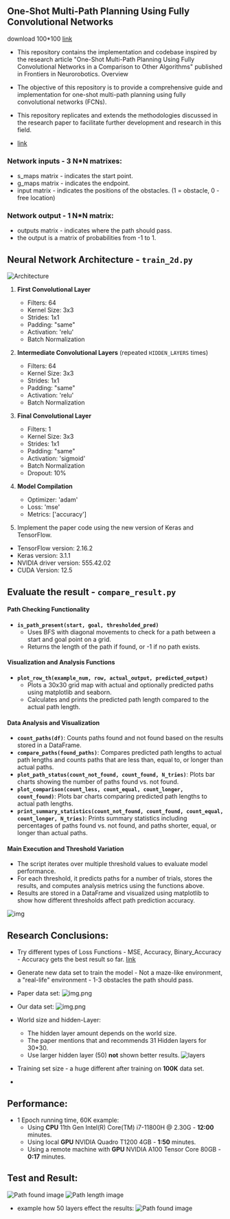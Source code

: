 ## One-Shot Multi-Path Planning Using Fully Convolutional Networks

download 100*100
[link](https://jumbomail.me/j/0ayqKkRCJUCjl75)

- This repository contains the implementation and codebase inspired by the research article "One-Shot Multi-Path Planning Using Fully Convolutional Networks in a Comparison to Other Algorithms" published in Frontiers in Neurorobotics.
Overview

 - The objective of this repository is to provide a comprehensive guide and implementation for one-shot multi-path planning using fully convolutional networks (FCNs).
 - This repository replicates and extends the methodologies discussed in the research paper to facilitate further development and research in this field.
 - [link](https://www.frontiersin.org/journals/neurorobotics/articles/10.3389/fnbot.2020.600984/full)


### Network inputs - 3 N*N matrixes:
  - s_maps matrix - indicates the start point.
  - g_maps matrix - indicates the endpoint.
  - input matrix - indicates the positions of the obstacles. (1 = obstacle, 0 - free location)
    
### Network output - 1 N*N matrix:
 - outputs matrix - indicates where the path should pass.
 - the output is a matrix of probabilities from -1 to 1.
 

## Neural Network Architecture - `train_2d.py`

![Architecture](img/arc.jpg)
1. **First Convolutional Layer**
   - Filters: 64
   - Kernel Size: 3x3
   - Strides: 1x1
   - Padding: "same"
   - Activation: 'relu'
   - Batch Normalization

2. **Intermediate Convolutional Layers** (repeated `HIDDEN_LAYERS` times)
   - Filters: 64
   - Kernel Size: 3x3
   - Strides: 1x1
   - Padding: "same"
   - Activation: 'relu'
   - Batch Normalization

3. **Final Convolutional Layer**
   - Filters: 1
   - Kernel Size: 3x3
   - Strides: 1x1
   - Padding: "same"
   - Activation: 'sigmoid'
   - Batch Normalization
   - Dropout: 10%

4. **Model Compilation**
   - Optimizer: 'adam'
   - Loss: 'mse'
   - Metrics: ['accuracy']

5. Implement the paper code using the new version of Keras and TensorFlow.
  - TensorFlow version: 2.16.2
  - Keras version: 3.1.1
  - NVIDIA driver version: 555.42.02
  - CUDA Version: 12.5


## Evaluate the result - `compare_result.py`

#### Path Checking Functionality

- **`is_path_present(start, goal, thresholded_pred)`**
  - Uses BFS with diagonal movements to check for a path between a start and goal point on a grid.
  - Returns the length of the path if found, or -1 if no path exists.

#### Visualization and Analysis Functions

- **`plot_row_th(example_num, row, actual_output, predicted_output)`**
  - Plots a 30x30 grid map with actual and optionally predicted paths using matplotlib and seaborn. 
  - Calculates and prints the predicted path length compared to the actual path length.

#### Data Analysis and Visualization

- **`count_paths(df)`**: Counts paths found and not found based on the results stored in a DataFrame.
- **`compare_paths(found_paths)`**: Compares predicted path lengths to actual path lengths and counts paths that are less than, equal to, or longer than actual paths.
- **`plot_path_status(count_not_found, count_found, N_tries)`**: Plots bar charts showing the number of paths found vs. not found.
- **`plot_comparison(count_less, count_equal, count_longer, count_found)`**: Plots bar charts comparing predicted path lengths to actual path lengths.
- **`print_summary_statistics(count_not_found, count_found, count_equal, count_longer, N_tries)`**: Prints summary statistics including percentages of paths found vs. not found, and paths shorter, equal, or longer than actual paths.

#### Main Execution and Threshold Variation

- The script iterates over multiple threshold values to evaluate model performance.
- For each threshold, it predicts paths for a number of trials, stores the results, and computes analysis metrics using the functions above.
- Results are stored in a DataFrame  and visualized using matplotlib to show how different thresholds affect path prediction accuracy.

![img](img/thresh.png)

## Research Conclusions:

- Try different types of Loss Functions - MSE, Accuracy, Binary_Accuracy - Accuracy gets the best result so far. [link](https://keras.io/api/losses/)
- Generate new data set to train the model - Not a maze-like environment, a "real-life" environment - 1-3 obstacles the path should pass.
- Paper data set:
![img.png](img/maze.png)
- Our data set:
![img.png](img/reallife.png)

- World size and hidden-Layer:
  - The hidden layer amount depends on the world size.
  - The paper mentions that and recommends 31 Hidden layers for 30*30.
  - Use larger hidden layer (50) **not** shown better results.
![layers](img/layernumber.jpg)
  
- Training set size - a huge different after training on **100K** data set.
- 
## Performance:
- 1 Epoch running time, 60K example:
  - Using **CPU** 11th Gen Intel(R) Core(TM) i7-11800H @ 2.30G - **12:00** minutes.
  - Using local **GPU** NVIDIA Quadro T1200 4GB - **1:50** minutes.
  - Using a remote machine with **GPU** NVIDIA A100 Tensor Core 80GB - **0:17** minutes.


## Test and Result:

![Path found image](img/result_100K.png)
![Path length image](img/result_100K2.png)

- example how 50 layers effect the results:
![Path found image](img/path_found_50_layers.png)


